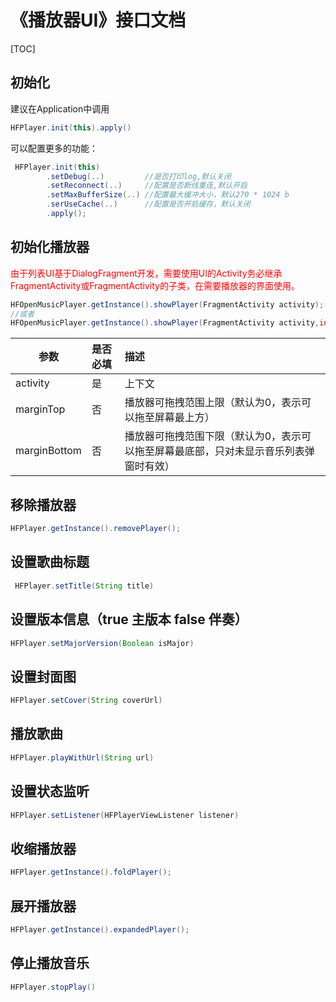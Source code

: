 # 《播放器UI》接口文档
[TOC]
## 初始化
建议在Application中调用
```java
HFPlayer.init(this).apply()
```

可以配置更多的功能：
```java
 HFPlayer.init(this)
        .setDebug(..)         //是否打印log,默认关闭
        .setReconnect(..)     //配置是否断线重连,默认开启
        .setMaxBufferSize(..) //配置最大缓冲大小，默认270 * 1024 b
        .serUseCache(..)      //配置是否开启缓存，默认关闭
        .apply();
```
## 初始化播放器

<font color='#FF0000'>由于列表UI基于DialogFragment开发，需要使用UI的Activity务必继承FragmentActivity或FragmentActivity的子类，在需要播放器的界面使用。</font>

```java
HFOpenMusicPlayer.getInstance().showPlayer(FragmentActivity activity);
//或者
HFOpenMusicPlayer.getInstance().showPlayer(FragmentActivity activity,int marginTop,int marginBottom);

```

| 参数         | 是否必填 | 描述                                                         |
| ------------ | :------- | :----------------------------------------------------------- |
| activity     | 是       | 上下文                                                       |
| marginTop    | 否       | 播放器可拖拽范围上限（默认为0，表示可以拖至屏幕最上方）      |
| marginBottom | 否       | 播放器可拖拽范围下限（默认为0，表示可以拖至屏幕最底部，只对未显示音乐列表弹窗时有效） |

## 移除播放器

```java
HFPlayer.getInstance().removePlayer();
```
## 设置歌曲标题

```java
 HFPlayer.setTitle(String title)
```
## 设置版本信息（true 主版本  false 伴奏）
```java
HFPlayer.setMajorVersion(Boolean isMajor)
```
## 设置封面图
```java
HFPlayer.setCover(String coverUrl)
```
## 播放歌曲
```java
HFPlayer.playWithUrl(String url)
```
## 设置状态监听
```java
HFPlayer.setListener(HFPlayerViewListener listener)
```
## 收缩播放器
```java
HFPlayer.getInstance().foldPlayer();
```
## 展开播放器
```java
HFPlayer.getInstance().expandedPlayer();
```

## 停止播放音乐
```java
HFPlayer.stopPlay()
```